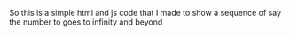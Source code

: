 So this is a simple html and js code that I made to show a sequence of say the number to goes to infinity and beyond
